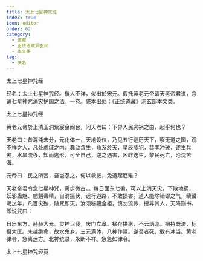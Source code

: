 ```yaml
---
title: 太上七星神咒经
index: true
icon: editor
order: 62
category:
  - 道藏
  - 正统道藏洞玄部
  - 本文类
tag:
  - 佚名
---
```


太上七星神咒经  

经名：太上七星神咒经。撰人不详，似出於宋元。假托黄老元帝请天老帝君说，念诵七星神咒消灾护国之法。一卷。底本出处：《正统道藏》洞玄部本文类。  

太上七星神咒经  

黄老元帝於上清玉洞紫宸金阙台，问天老曰：下界人民灾祸之由，起乎何也？  

天老曰：昔混沌未分，元化体一，天地设位，乃见五行巡历天下，察无道之国，观不祥之人，凡处虚域之内，蠢动含生，命系於天，星辰凌犯，彗孛冲破，遂生兵灾，水旱流移，知而逃形，可全自己，逆之遇害，凶衅迭生，黎民死亡，沦沈苦海。  

元帝曰：民之所苦，吾岂忍之，何以救拔，免遭起厄难？  

天老帝君令念七星神咒，禹步微古。。每日面东七徧，可以上消天灾，下散地祸，妖邪蛊魅、魍魉毒精，自消摄伏，远行避路，不敢损害。道人能除错谬之气，续罄竭之年，凡百灾殃，随咒即灭。汝须秘藏金柜，慎勿流传，授非其人，天降刑书。即说咒曰：  

日出东方，赫赫大光。灵神卫我，庆门立章。禄存拱惠，不云炳刚。把持既济，标摄大匡。未越绝命，故水鬼乡。三元满体，八神作疆。逆吾者死，敢有冲当。黄老律令，急离远方。北神统录，永断不祥。急急如律令。  

太上七星神咒经竟  
